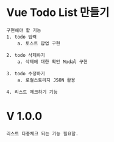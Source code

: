 # Vue Todo List 만들기
    구현해야 할 기능
    1. todo 입력
        a. 토스트 팝업 구현

    2. todo 삭제하기
        a. 삭제에 대한 확인 Modal 구현

    3. todo 수정하기
        a. 로컬스토리지 JSON 활용

    4. 리스트 체크하기 기능

# V 1.0.0
    리스트 다중체크 되는 기능 필요함.

